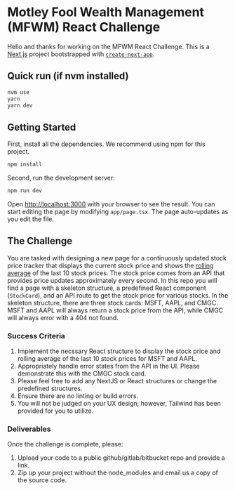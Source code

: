 # Motley Fool Wealth Management (MFWM) React Challenge
Hello and thanks for working on the MFWM React Challenge. This is a [Next.js](https://nextjs.org) project bootstrapped with [`create-next-app`](https://nextjs.org/docs/app/api-reference/cli/create-next-app).

## Quick run (if nvm installed)

```bash
nvm use 
yarn
yarn dev
```

## Getting Started
First, install all the dependencies. We recommend using npm for this project.

```bash
npm install
```

Second, run the development server:

```bash
npm run dev
```

Open [http://localhost:3000](http://localhost:3000) with your browser to see the result.
You can start editing the page by modifying `app/page.tsx`. The page auto-updates as you edit the file.

## The Challenge
You are tasked with designing a new page for a continuously updated stock price tracker that displays the current stock price and shows the [rolling average](https://en.wikipedia.org/wiki/Moving_average) of the last 10 stock prices. The stock price comes from an API that provides price updates approximately every second. In this repo you will find a page with a skeleton structure, a predefined React component (`StockCard`), and an API route to get the stock price for various stocks. In the skeleton structure, there are three stock cards: MSFT, AAPL, and CMGC. MSFT and AAPL will always return a stock price from the API, while CMGC will always error with a 404 not found. 

### Success Criteria
1. Implement the necssary React structure to display the stock price and rolling average of the last 10 stock prices for MSFT and AAPL.
2. Appropriately handle error states from the API in the UI. Please demonstrate this with the CMGC stock card.
3. Please feel free to add any NextJS or React structures or change the predefined structures.
4. Ensure there are no linting or build errors.
5. You will not be judged on your UX design; however, Tailwind has been provided for you to utilize. 

### Deliverables
Once the challenge is complete, please:
1. Upload your code to a public github/gitlab/bitbucket repo and provide a link.
2. Zip up your project without the node_modules and email us a copy of the source code.